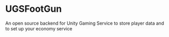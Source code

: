 # UGSFootGun
An open source backend for Unity Gaming Service to store player data and to set up your economy service
